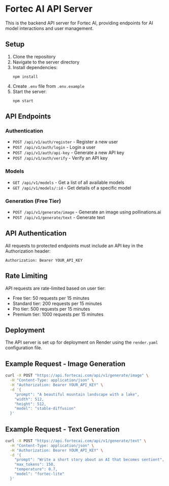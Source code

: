 # Fortec AI API Server

This is the backend API server for Fortec AI, providing endpoints for AI model interactions and user management.

## Setup

1. Clone the repository
2. Navigate to the server directory
3. Install dependencies:
   ```
   npm install
   ```
4. Create `.env` file from `.env.example`
5. Start the server:
   ```
   npm start
   ```

## API Endpoints

### Authentication

- `POST /api/v1/auth/register` - Register a new user
- `POST /api/v1/auth/login` - Login a user
- `POST /api/v1/auth/api-key` - Generate a new API key
- `POST /api/v1/auth/verify` - Verify an API key

### Models

- `GET /api/v1/models` - Get a list of all available models
- `GET /api/v1/models/:id` - Get details of a specific model

### Generation (Free Tier)

- `POST /api/v1/generate/image` - Generate an image using pollinations.ai
- `POST /api/v1/generate/text` - Generate text

## API Authentication

All requests to protected endpoints must include an API key in the Authorization header:

```
Authorization: Bearer YOUR_API_KEY
```

## Rate Limiting

API requests are rate-limited based on user tier:

- Free tier: 50 requests per 15 minutes
- Standard tier: 200 requests per 15 minutes
- Pro tier: 500 requests per 15 minutes
- Premium tier: 1000 requests per 15 minutes

## Deployment

The API server is set up for deployment on Render using the `render.yaml` configuration file.

## Example Request - Image Generation

```bash
curl -X POST "https://api.fortecai.com/api/v1/generate/image" \
  -H "Content-Type: application/json" \
  -H "Authorization: Bearer YOUR_API_KEY" \
  -d '{
    "prompt": "A beautiful mountain landscape with a lake",
    "width": 512,
    "height": 512,
    "model": "stable-diffusion"
  }'
```

## Example Request - Text Generation

```bash
curl -X POST "https://api.fortecai.com/api/v1/generate/text" \
  -H "Content-Type: application/json" \
  -H "Authorization: Bearer YOUR_API_KEY" \
  -d '{
    "prompt": "Write a short story about an AI that becomes sentient",
    "max_tokens": 150,
    "temperature": 0.7,
    "model": "fortec-lite"
  }'
```

